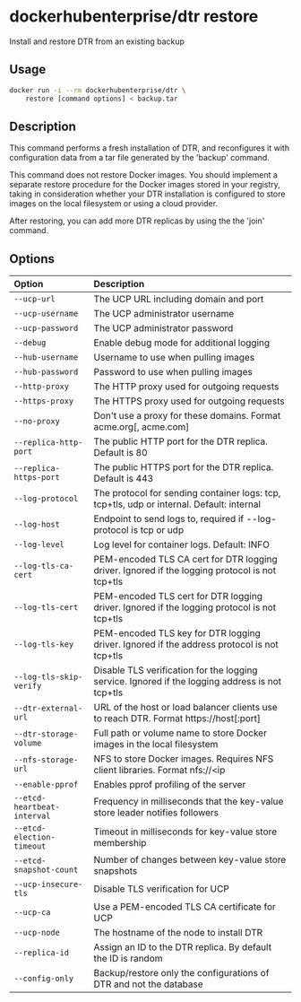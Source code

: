 <!--[metadata]>
+++
title ="restore"
description="Install and restore DTR from an existing backup"
keywords= ["docker, dtr, cli, restore"]
[menu.main]
parent="dtr_menu_reference"
identifier="dtr_reference_restore"
+++
<![end-metadata]-->

# dockerhubenterprise/dtr restore

Install and restore DTR from an existing backup

## Usage

```bash
docker run -i --rm dockerhubenterprise/dtr \
    restore [command options] < backup.tar
```

## Description


This command performs a fresh installation of DTR, and reconfigures it
with configuration data from a tar file generated by the 'backup' command.

This command does not restore Docker images. You should implement a separate
restore procedure for the Docker images stored in your registry, taking in
consideration whether your DTR installation is configured to store images on
the local filesystem or using a cloud provider.

After restoring, you can add more DTR replicas by using the the 'join' command.


## Options

| Option                    | Description                |
|:--------------------------|:---------------------------|
|`--ucp-url`|The UCP URL including domain and port|
|`--ucp-username`|The UCP administrator username|
|`--ucp-password`|The UCP administrator password|
|`--debug`|Enable debug mode for additional logging|
|`--hub-username`|Username to use when pulling images|
|`--hub-password`|Password to use when pulling images|
|`--http-proxy`|The HTTP proxy used for outgoing requests|
|`--https-proxy`|The HTTPS proxy used for outgoing requests|
|`--no-proxy`|Don't use a proxy for these domains. Format acme.org[, acme.com]|
|`--replica-http-port`|The public HTTP port for the DTR replica. Default is 80|
|`--replica-https-port`|The public HTTPS port for the DTR replica. Default is 443|
|`--log-protocol`|The protocol for sending container logs: tcp, tcp+tls, udp or internal. Default: internal|
|`--log-host`|Endpoint to send logs to, required if --log-protocol is tcp or udp|
|`--log-level`|Log level for container logs. Default: INFO|
|`--log-tls-ca-cert`|PEM-encoded TLS CA cert for DTR logging driver. Ignored if the logging protocol is not tcp+tls|
|`--log-tls-cert`|PEM-encoded TLS cert for DTR logging driver. Ignored if the logging protocol is not tcp+tls|
|`--log-tls-key`|PEM-encoded TLS key for DTR logging driver. Ignored if the address protocol is not tcp+tls|
|`--log-tls-skip-verify`|Disable TLS verification for the logging service. Ignored if the logging address is not tcp+tls|
|`--dtr-external-url`|URL of the host or load balancer clients use to reach DTR. Format https://host[:port]|
|`--dtr-storage-volume`|Full path or volume name to store Docker images in the local filesystem|
|`--nfs-storage-url`|NFS to store Docker images. Requires NFS client libraries. Format nfs://<ip|hostname>/<mountpoint>|
|`--enable-pprof`|Enables pprof profiling of the server|
|`--etcd-heartbeat-interval`|Frequency in milliseconds that the key-value store leader notifies followers|
|`--etcd-election-timeout`|Timeout in milliseconds for key-value store membership|
|`--etcd-snapshot-count`|Number of changes between key-value store snapshots|
|`--ucp-insecure-tls`|Disable TLS verification for UCP|
|`--ucp-ca`|Use a PEM-encoded TLS CA certificate for UCP|
|`--ucp-node`|The hostname of the node to install DTR|
|`--replica-id`|Assign an ID to the DTR replica. By default the ID is random|
|`--config-only`|Backup/restore only the configurations of DTR and not the database|

